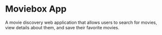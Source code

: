 # Moviebox App

A movie discovery web application that allows users to search for movies, view details about them, and save their favorite movies. 

